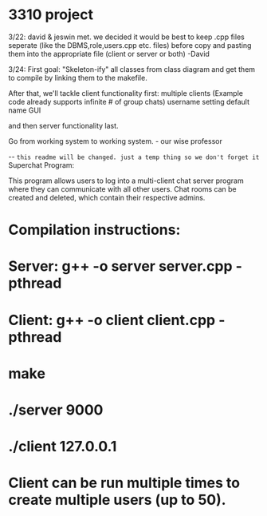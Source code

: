# 3310 project

3/22: david & jeswin met. we decided it would be best to keep .cpp files seperate (like the DBMS,role,users.cpp etc. files) before copy and pasting them into the appropriate file (client or server or both)
-David

3/24:
First goal: "Skeleton-ify" all classes from class diagram and get them to compile by linking them to the makefile.


After that, we'll tackle client functionality first:
multiple clients (Example code already supports infinite # of group chats)
username
setting default name
GUI 

and then server functionality last.



Go from working system to working system. - our wise professor

--
``this readme will be changed. just a temp thing so we don't forget it``
Superchat Program:

This program allows users to log into a multi-client chat server program where they can communicate with all other users. Chat rooms can be created and deleted, which contain their respective admins.

# Compilation instructions:
#
# Server: g++ -o server server.cpp -pthread
# Client: g++ -o client client.cpp -pthread
# make
# ./server 9000
# ./client 127.0.0.1
# Client can be run multiple times to create multiple users (up to 50).
